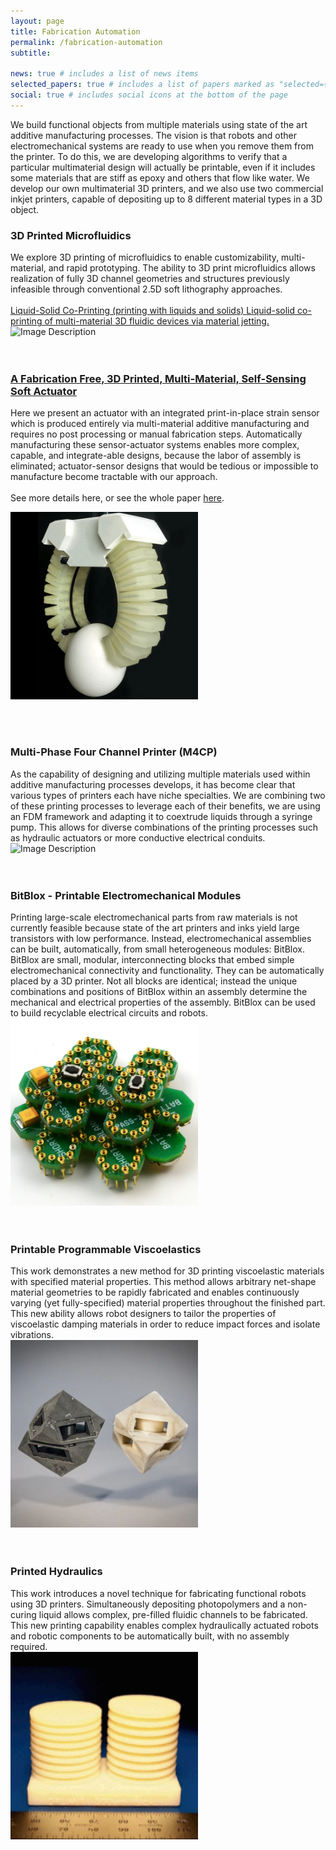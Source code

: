```yaml
---
layout: page
title: Fabrication Automation
permalink: /fabrication-automation
subtitle: 

news: true # includes a list of news items
selected_papers: true # includes a list of papers marked as "selected={true}"
social: true # includes social icons at the bottom of the page
---
```


We build functional objects from multiple materials using state of the art additive manufacturing processes. The vision is that robots and other electromechanical systems are ready to use when you remove them from the printer. To do this, we are developing algorithms to verify that a particular multimaterial design will actually be printable, even if it includes some materials that are stiff as epoxy and others that flow like water. We develop our own multimaterial 3D printers, and we also use two commercial inkjet printers, capable of depositing up to 8 different material types in a 3D object.


<div class="row">
    <div class="col-md-8">
<h3> 3D Printed Microfluidics </h3>
We explore 3D printing of microfluidics to enable customizability, multi-material, and rapid prototyping. The ability to 3D print microfluidics allows realization of fully 3D channel geometries and structures previously infeasible through conventional 2.5D soft lithography approaches.
        <br/><br/>
        <a href = "/liquid-solid">Liquid-Solid Co-Printing (printing with liquids and solids)
        Liquid-solid co-printing of multi-material 3D fluidic devices via material jetting.</a>
    </div>
    <div class="col-md-4">
        <img src="/assets/img/fabrication-automation/fa1.gif" alt="Image Description" style="width: 300px; height: 300px; object-fit: cover;">
    </div>
</div>
<br/><br/>


<div class="row">
    <div class="col-md-8">
<a href = "/fabrication-free"><h3> A Fabrication Free, 3D Printed, Multi-Material, Self-Sensing Soft Actuator</h3></a>

Here we present an actuator with an integrated print-in-place strain sensor which is produced entirely via multi-material additive manufacturing and requires no post processing or manual fabrication steps. Automatically manufacturing these sensor-actuator systems enables more complex, capable, and integrate-able designs, because the labor of assembly is eliminated; actuator-sensor designs that would be tedious or impossible to manufacture become tractable with our approach.
        <br/><br/>
        See more details here, or see the whole paper <a href ="https://41310ed7-1a60-489f-888a-1aa520d0c9ca.filesusr.com/ugd/39a42a_fab92126ddce474db9dccb2fd3c7c302.pdf"> here</a>.
    </div>
    <div class="col-md-4">
        <img src="/assets/img/fabrication-automation/fa2.jpg" alt="Image Description" style="width: 300px; height: 300px; object-fit: cover;">
    </div>
</div>
<br/><br/>

<div class="row">
    <div class="col-md-8">
<h3> Multi-Phase Four Channel Printer (M4CP)</h3>
        As the capability of designing and utilizing multiple materials used within additive manufacturing processes develops, it has become clear that various types of printers each have niche specialties. We are combining two of these printing processes to leverage each of their benefits, we are using an FDM framework and adapting it to coextrude liquids through a syringe pump. This allows for diverse combinations of the printing processes such as hydraulic actuators or more conductive electrical conduits.
    </div>
    <div class="col-md-4">
        <img src="/assets/img/fabrication-automation/fa3.gif" alt="Image Description" style="width: 300px; height: 300px; object-fit: cover;">
    </div>
</div>
<br/><br/>


<div class="row">
    <div class="col-md-8">
<h3> BitBlox - Printable Electromechanical Modules</h3>
Printing large-scale electromechanical parts from raw materials is not currently feasible because state of the art printers and inks yield large transistors with low performance. Instead, electromechanical assemblies can be built, automatically, from small heterogeneous modules: BitBlox. BitBlox are small, modular, interconnecting blocks that embed simple electromechanical connectivity and functionality. They can be automatically placed by a 3D printer. Not all blocks are identical; instead the unique combinations and positions of BitBlox within an assembly determine the mechanical and electrical properties of the assembly. BitBlox can be used to build recyclable electrical circuits and robots.
    </div>
    <div class="col-md-4">
        <img src="/assets/img/fabrication-automation/fa4.jpg" alt="Image Description" style="width: 300px; height: 300px; object-fit: cover;">
    </div>
</div>
<br/><br/>


<div class="row">
    <div class="col-md-8">
<h3> Printable Programmable Viscoelastics</h3>
This work demonstrates a new method for 3D printing viscoelastic materials with specified material properties. This method allows arbitrary net-shape material geometries to be rapidly fabricated and enables continuously varying (yet fully-specified) material properties throughout the finished part. This new ability allows robot designers to tailor the properties of viscoelastic damping materials in order to reduce impact forces and isolate vibrations.
    </div>
    <div class="col-md-4">
        <img src="/assets/img/fabrication-automation/fa5.jpg" alt="Image Description" style="width: 300px; height: 300px; object-fit: cover;">
    </div>
</div>
<br/><br/>


<div class="row">
    <div class="col-md-8">
<h3> Printed Hydraulics</h3>
This work introduces a novel technique for fabricating functional robots using 3D printers. Simultaneously depositing photopolymers and a non-curing liquid allows complex, pre-filled fluidic channels to be fabricated. This new printing capability enables complex hydraulically actuated robots and robotic components to be automatically built, with no assembly required.
    </div>
    <div class="col-md-4">
        <img src="/assets/img/fabrication-automation/fa6.gif" alt="Image Description" style="width: 300px; height: 300px; object-fit: cover;">
    </div>
</div>
<br/><br/>